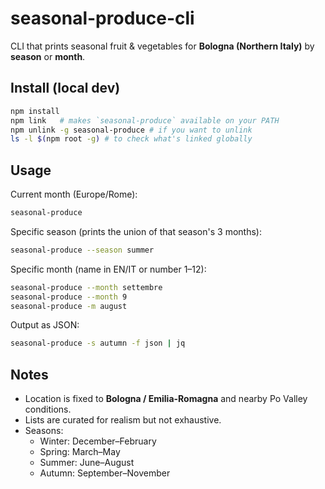 # seasonal-produce-cli

CLI that prints seasonal fruit & vegetables for **Bologna (Northern Italy)** by **season** or **month**.

## Install (local dev)

```bash
npm install
npm link   # makes `seasonal-produce` available on your PATH
npm unlink -g seasonal-produce # if you want to unlink
ls -l $(npm root -g) # to check what's linked globally
```

## Usage

Current month (Europe/Rome):

```bash
seasonal-produce
```

Specific season (prints the union of that season's 3 months):

```bash
seasonal-produce --season summer
```

Specific month (name in EN/IT or number 1–12):

```bash
seasonal-produce --month settembre
seasonal-produce --month 9
seasonal-produce -m august
```

Output as JSON:

```bash
seasonal-produce -s autumn -f json | jq
```

## Notes

- Location is fixed to **Bologna / Emilia-Romagna** and nearby Po Valley conditions.
- Lists are curated for realism but not exhaustive.
- Seasons:
  - Winter: December–February
  - Spring: March–May
  - Summer: June–August
  - Autumn: September–November
